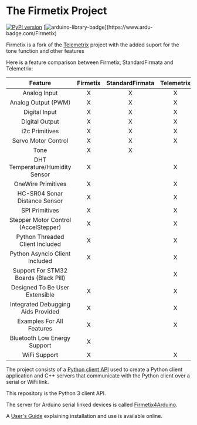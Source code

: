 # The Firmetix Project
[![PyPI version](https://img.shields.io/pypi/v/firmetix.svg?logo=pypi&logoColor=FFE873)](https://pypi.org/project/firmetix/)
[![arduino-library-badge](https://www.ardu-badge.com/badge/Firmetix.svg?)](https://www.ardu-badge.com/Firmetix)

Firmetix is a fork of the [Telemetrix](https://github.com/MrYsLab/telemetrix) project with the added suport for the tone function and other features

<!-- HTML Begin -->

Here is a feature comparison between Firmetix, StandardFirmata and Telemetrix:


| Feature | Firmetix | StandardFirmata | Telemetrix|
|:-------:|:----------:|:----------:|:-----------------:|
| Analog Input | X | X | X |
| Analog Output (PWM) | X | X | X |
| Digital Input | X | X | X |
| Digital Output | X | X | X |
| i2c Primitives | X | X | X |
| Servo Motor Control | X | X | X |
| Tone | X | X | |
| DHT Temperature/Humidity Sensor | X | | X |
| OneWire Primitives | X | | X |
| HC-SR04 Sonar Distance Sensor | X | | X |
| SPI Primitives | X | | X |
| Stepper Motor Control (AccelStepper) | X | | X |
| Python Threaded Client Included | X | | X |
| Python Asyncio Client Included | X | | X |
| Support For STM32 Boards (Black Pill)| | | X |
| Designed To Be User Extensible | X | | X | 
| Integrated Debugging Aids Provided | X | | X |
| Examples For All Features | X | | X |
| Bluetooth Low Energy Support | X | | |
| WiFi Support | X | | X |


The project consists of a [Python client API](https://htmlpreview.github.io/?https://github.com/Nilon123456789/firmetix/blob/master/docs/firmetix.html) used to create a Python client application and C++ servers that communicate with the Python client over a serial or WiFi link. 

This repository is the Python 3 client API.

The server for Arduino serial linked devices is called
[Firmetix4Arduino](https://github.com/Nilon123456789/Firmetix4Arduino).

A [User's Guide](https://nilon123456789.github.io/firmetix/) explaining installation and use is available online.
